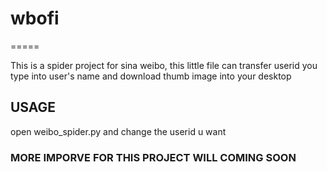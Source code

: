 # wbofi
=====

This is a spider project for sina weibo, this little file can transfer userid you type into user's name and download thumb image into your desktop

## USAGE

open weibo_spider.py and change the userid u want

### MORE IMPORVE FOR THIS PROJECT WILL COMING SOON
